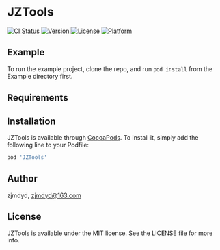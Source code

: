 # JZTools

[![CI Status](https://img.shields.io/travis/zjmdyd/JZTools.svg?style=flat)](https://travis-ci.org/zjmdyd/JZTools)
[![Version](https://img.shields.io/cocoapods/v/JZTools.svg?style=flat)](https://cocoapods.org/pods/JZTools)
[![License](https://img.shields.io/cocoapods/l/JZTools.svg?style=flat)](https://cocoapods.org/pods/JZTools)
[![Platform](https://img.shields.io/cocoapods/p/JZTools.svg?style=flat)](https://cocoapods.org/pods/JZTools)

## Example

To run the example project, clone the repo, and run `pod install` from the Example directory first.

## Requirements

## Installation

JZTools is available through [CocoaPods](https://cocoapods.org). To install
it, simply add the following line to your Podfile:

```ruby
pod 'JZTools'
```

## Author

zjmdyd, zjmdyd@163.com

## License

JZTools is available under the MIT license. See the LICENSE file for more info.
